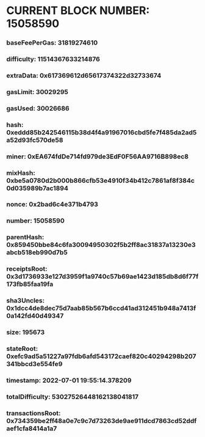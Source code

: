 # CURRENT BLOCK NUMBER: 15058590

### baseFeePerGas: 31819274610
### difficulty: 11514367633214876
### extraData: 0x617369612d65617374322d32733674
### gasLimit: 30029295
### gasUsed: 30026686
### hash: 0xeddd85b242546115b38d4f4a91967016cbd5fe7f485da2ad5a52d93fc570de58
### miner: 0xEA674fdDe714fd979de3EdF0F56AA9716B898ec8
### mixHash: 0xbe5a0780d2b000b866cfb53e4910f34b412c7861af8f384c0d035989b7ac1894
### nonce: 0x2bad6c4e371b4793
### number: 15058590
### parentHash: 0x859450bbe84c6fa30094950302f5b2ff8ac31837a13230e3abcb518eb990d7b5
### receiptsRoot: 0x3d1736933e127d3959f1a9740c57b69ae1423d185db8d6f77f173fb85faa19fa
### sha3Uncles: 0x1dcc4de8dec75d7aab85b567b6ccd41ad312451b948a7413f0a142fd40d49347
### size: 195673
### stateRoot: 0xefc9ad5a51227a97fdb6afd543172caef820c40294298b207341bbcd3e554fe9
### timestamp: 2022-07-01 19:55:14.378209
### totalDifficulty: 53027526448162138041817
### transactionsRoot: 0x734359be2ff48a0e7c9c7d73263de9ae911dcd7863cd52ddfaef1cfa8414a1a7
